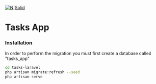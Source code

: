 
[![N|Solid](https://laravel.com/img/logotype.min.svg)](https://laravel.com)

# Tasks App 


### Installation

In order to perform the migration you must first create a database called "tasks_app"

```sh
cd tasks-laravel
php artisan migrate:refresh --seed
php artisan serve
```
